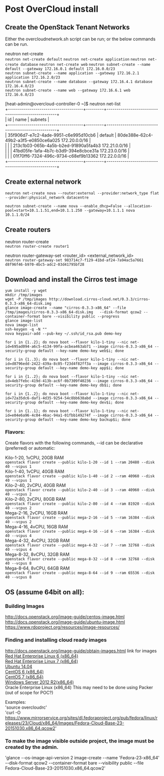 # Post OverCloud install

## Create the OpenStack Tenant Networks   

Either the overcloudnetwork.sh script can be run; or the below commands can be run.

neutron net-create <name>  
`neutron net-create default`
`neutron net-create application`
`neutron net-create database`
`neutron net-create web`
`neutron subnet-create --name default --gateway 172.16.0.1 default 172.16.0.0/23`  
`neutron subnet-create --name application --gateway 172.16.2.1 application 172.16.2.0/23`  
`neutron subnet-create --name database --gateway 172.16.4.1 database 172.16.4.0/23`  
`neutron subnet-create --name web --gateway 172.16.6.1 web 172.16.6.0/23`  

[heat-admin@overcloud-controller-0 ~]$ neutron net-list  
+--------------------------------------+---------+----------------------------------------------------+  
| id                                   | name    | subnets                                            |  
+--------------------------------------+---------+----------------------------------------------------+  
| 35f906d7-e7c2-4ade-9951-c6e995d10cb6 | default | 80de388e-62c4-49b2-a3f5-e0850ce6a025 172.20.0.0/16 |  
|                                      |         | 213c1b03-065b-4a5b-b2ed-91890a5fa4b3 172.21.0.0/16 |  
|                                      |         | 41bd05fe-1afa-4b7c-b3d9-394e8cbce31a 172.23.0.0/16 |  
|                                      |         | 01f70ff6-7324-496c-9734-c68ef9b13362 172.22.0.0/16 |  
+--------------------------------------+---------+----------------------------------------------------+  

## Create external network

`neutron net-create nova --router:external --provider:network_type flat --provider:physical_network datacentre`  

`neutron subnet-create --name nova --enable_dhcp=False --allocation-pool=start=10.1.1.51,end=10.1.1.250 --gateway=10.1.1.1 nova 10.1.1.0/24`  

## Create routers

neutron router-create <name>  
`neutron router-create router1`

neutron router-gateway-set <router_id> <external_network_id>  
`neutron router-gateway-set 983714c7-f129-41bd-af24-7a94ac5a7661 d8f96f46-b970-4bc5-adc2-03d41795bf28`

## Download and install the Cirros test image

`yum install -y wget`  
`mkdir /tmp/images`  
`wget -P /tmp/images http://download.cirros-cloud.net/0.3.3/cirros-0.3.3-x86_64-disk.img`  
`glance image-create --name "cirros-0.3.3-x86_64" --file /tmp/images/cirros-0.3.3-x86_64-disk.img   --disk-format qcow2 --container-format bare --visibility public --progress`  
`glance image-list`  
`nova image-list`  
`ssh-keygen -q -N ""`  
`nova keypair-add --pub-key ~/.ssh/id_rsa.pub demo-key`  

`for i in {1..2}; do nova boot --flavor kilo-1-tiny --nic net-id=695ad094-a6c5-4134-99fa-acbea463ab71 --image cirros-0.3.3-x86_64 --security-group default --key-name demo-key web$i; done`  

`for i in {1..3}; do nova boot --flavor kilo-1-tiny --nic net-id=d8796edd-2422-439a-8c05-f23d4f82ff3a --image cirros-0.3.3-x86_64 --security-group default --key-name demo-key app$i; done`

`for i in {1..2}; do nova boot --flavor kilo-1-tiny --nic net-id=4eb7febc-419d-413b-ac6f-0b7309f40236 --image cirros-0.3.3-x86_64 --security-group default --key-name demo-key db$i; done`

`for i in {1..2}; do nova boot --flavor kilo-1-tiny --nic net-id=72a35dc6-daf1-4d35-9254-54c8bb638abd --image cirros-0.3.3-x86_64 --security-group default --key-name demo-key dev$i; done`

 `for i in {1..1}; do nova boot --flavor kilo-1-tiny --nic net-id=e04e6a96-4c04-46ac-94a1-01fbb149274f --image cirros-0.3.3-x86_64 --security-group default --key-name demo-key backup$i; done`

### Flavors:

Create flavors with the following commands, --id can be declarative (preferred) or automatic:  

Kilo-1-20, 1vCPU, 20GB RAM  
`openstack flavor create --public kilo-1-20 --id 1 --ram 20480 --disk 40 --vcpus 1`  
Kilo-1-40, 1vCPU, 40GB RAM  
`openstack flavor create --public kilo-1-40 --id 2 --ram 40960 --disk 40 --vcpus 1`  
Kilo-2-40, 2vCPU, 40GB RAM  
`openstack flavor create --public kilo-2-40 --id 3 --ram 40960 --disk 40 --vcpus 2`  
Kilo-2-80, 2vCPU, 80GB RAM  
`openstack flavor create --public kilo-2-80 --id 4 --ram 81920 --disk 40 --vcpus 2`   
Mega-2-16, 2vCPU, 16GB RAM  
`openstack flavor create --public mega-2-16 --id 5 --ram 16384 --disk 40 --vcpus 2`  
Mega-4-16, 4vCPU, 16GB RAM  
`openstack flavor create --public mega-4-16 --id 6 --ram 16384 --disk 40 --vcpus 4`  
Mega-4-32, 4vCPU, 32GB RAM  
`openstack flavor create --public mega-4-32 --id 7 --ram 32768 --disk 40 --vcpus 4`  
Mega-8-32, 8vCPU, 32GB RAM  
`openstack flavor create --public mega-8-32 --id 8 --ram 32768 --disk 40 --vcpus 8`  
Mega-8-64, 8vCPU, 64GB RAM  
`openstack flavor create --public mega-8-64 --id 9 --ram 65536 --disk 40 --vcpus 8`  


## OS (assume 64bit on all):

### Building Images
http://docs.openstack.org/image-guide/centos-image.html
http://docs.openstack.org/image-guide/ubuntu-image.html
https://www.rdoproject.org/resources/image-resources/

### Finding and installing cloud ready images

 http://docs.openstack.org/image-guide/obtain-images.html link for images
[Red Hat Enterprise Linux 6 (x86_64)](https://rhn.redhat.com/rhn/software/channel/downloads/Download.do?cid=16952)  
[Red Hat Enterprise Linux 7 (x86_64)](https://access.redhat.com/downloads/content/69/ver=/rhel---7/x86_64/product-downloads)  
[Ubuntu 14.04](http://cloud-images.ubuntu.com/trusty/)  
[CentOS 6 (x86_64)](http://cloud.centos.org/centos/6/images/)  
[CentOS 7 (x86_64)](http://cloud.centos.org/centos/7/images/)  
[Windows Server 2012 R2(x86_64)](https://cloudbase.it/windows-cloud-images/)  
Oracle Enterprise Linux (x86_64)
This may need to be done using Packer (out of scope for POC?)

Examples:  
'source overcloudrc'  
'curl -O https://www.mirrorservice.org/sites/dl.fedoraproject.org/pub/fedora/linux/releases/23/Cloud/x86_64/Images/Fedora-Cloud-Base-23-20151030.x86_64.qcow2'  

### To make the image visible outside project, the image must be created by the admin.

'glance --os-image-api-version 2 image-create --name 'Fedora-23-x86_64' --disk-format qcow2 --container-format bare --visibility public --file Fedora-Cloud-Base-23-20151030.x86_64.qcow2'  
